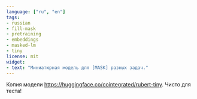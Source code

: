```yaml
---
language: ["ru", "en"]
tags:
- russian
- fill-mask
- pretraining
- embeddings
- masked-lm
- tiny
license: mit
widget:
- text: "Миниатюрная модель для [MASK] разных задач."
---
```

Копия модели https://huggingface.co/cointegrated/rubert-tiny. Чисто для теста!

